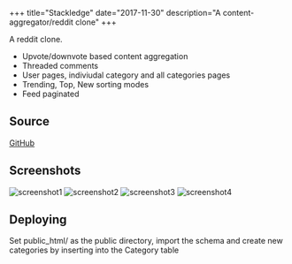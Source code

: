 +++
title="Stackledge"
date="2017-11-30"
description="A content-aggregator/reddit clone"
+++

A reddit clone.

* Upvote/downvote based content aggregation
* Threaded comments
* User pages, indiviudal category and all categories pages
* Trending, Top, New sorting modes
* Feed paginated

## Source

[GitHub](https://github.com/amhndu/stackledge)

## Screenshots

![screenshot1](/screenshots/stackledge1.png)
![screenshot2](/screenshots/stackledge2.png)
![screenshot3](/screenshots/stackledge3.png)
![screenshot4](/screenshots/stackledge4.png)


## Deploying

Set public\_html/ as the public directory, import the schema and
create new categories by inserting into the Category table

